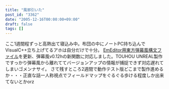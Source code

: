 ```yaml
---
title: "風邪引いた"
post_id: "3362"
date: "2005-12-16T00:00:00+09:00"
draft: false
tags: []
---
```



ここ1週間程ずっと高熱出て寝込み中。布団の中にノートPC持ち込んでVisualC++立ち上げてるアホは自分だけで十分。 [EmEditor用東方弾幕風構文ファイル](/emeditor-danmakufu)を更新、弾幕風v0.12hの新関数に対応しました。TOUHOU UNREAL製作ですっかり弾幕風から離れててバージョンアップの情報が捕捉できず対応遅れてしまいゴメンナサイ。 さて残すところ2週間で動作テスト版どこまで製作進めるか・・・正直な話一人称視点でフィールドマップをぐるぐる歩ける程度しか出来てないとかorz
